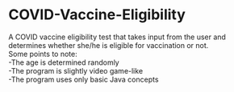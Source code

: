 # COVID-Vaccine-Eligibility
A COVID vaccine eligibility test that takes input from the user and determines whether she/he is eligible for vaccination or not. 
<br>
Some points to note:  
-The age is determined randomly
<br>
-The program is slightly video game-like
<br>
-The program uses only basic Java concepts
<br>
